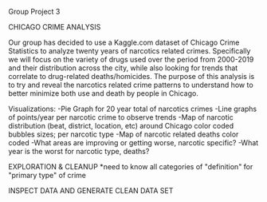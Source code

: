 Group Project 3

CHICAGO CRIME ANALYSIS

Our group has decided to use a Kaggle.com dataset of Chicago Crime Statistics to analyze twenty years of narcotics related crimes. Specifically we will focus on the variety of drugs used over the period from 2000-2019 and their distribution across the city, while also looking for trends that correlate to drug-related deaths/homicides. The purpose of this analysis is to try and reveal the narcotics related crime patterns to understand how to better minimize both use and death by people in Chicago.

Visualizations:
-Pie Graph for 20 year total of narcotics crimes
-Line graphs of points/year per narcotic crime to observe trends
-Map of narcotic distribution (beat, district, location, etc) around Chicago color coded bubbles sizes; per narcotic type
-Map of narcotic related deaths color coded
-What areas are improving or getting worse, narcotic specific?
-What year is the worst for narcotic type, deaths?

EXPLORATION & CLEANUP
*need to know all categories of "definition" for "primary type" of crime

INSPECT DATA AND GENERATE CLEAN DATA SET

